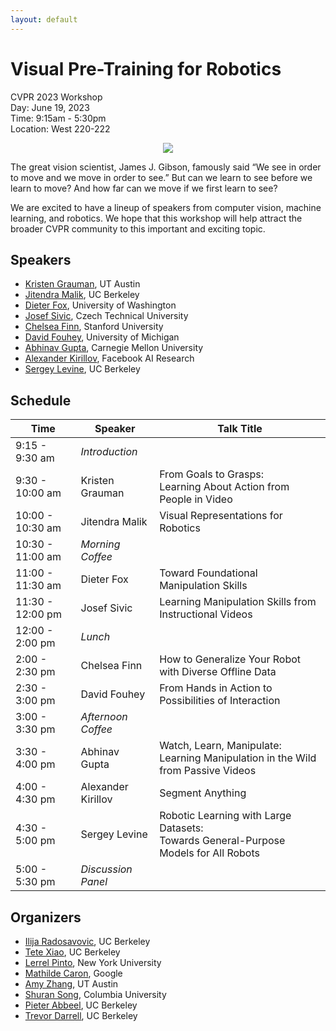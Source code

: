 ```yaml
---
layout: default
---
```


# Visual Pre-Training for Robotics

CVPR 2023 Workshop  
Day: June 19, 2023  
Time: 9:15am - 5:30pm  
Location: West 220-222  

<div align="center">
  <img src="assets/room.jpg"/>
  <br>
</div>

The great vision scientist, James J. Gibson, famously said “We see in order to move and we move in order to see.” But can we learn to see before we learn to move? And how far can we move if we first learn to see?

We are excited to have a lineup of speakers from computer vision, machine learning, and robotics. We hope that this workshop will help attract the broader CVPR community to this important and exciting topic.

## Speakers

* [Kristen Grauman](https://www.cs.utexas.edu/users/grauman/), UT Austin
* [Jitendra Malik](https://people.eecs.berkeley.edu/~malik/), UC Berkeley
* [Dieter Fox](https://homes.cs.washington.edu/~fox/), University of Washington
* [Josef Sivic](http://people.ciirc.cvut.cz/~sivic/), Czech Technical University
* [Chelsea Finn](https://ai.stanford.edu/~cbfinn/), Stanford University
* [David Fouhey](https://web.eecs.umich.edu/~fouhey/), University of Michigan
* [Abhinav Gupta](http://www.cs.cmu.edu/~abhinavg/), Carnegie Mellon University
* [Alexander Kirillov](https://alexander-kirillov.github.io/), Facebook AI Research
* [Sergey Levine](https://people.eecs.berkeley.edu/~svlevine/), UC Berkeley

## Schedule

| Time | Speaker  | Talk Title |
|-|-|-|
| 9:15 - 9:30 am | *Introduction* | |
| 9:30 - 10:00 am | Kristen Grauman | From Goals to Grasps: <br>Learning About Action from People in Video |
| 10:00 - 10:30 am | Jitendra Malik | Visual Representations for Robotics |
| 10:30 - 11:00 am | *Morning Coffee* | |
| 11:00 - 11:30 am | Dieter Fox | Toward Foundational Manipulation Skills |
| 11:30 - 12:00 pm | Josef Sivic | Learning Manipulation Skills from Instructional Videos |
| 12:00 - 2:00 pm | *Lunch* | |
| 2:00 - 2:30 pm | Chelsea Finn | How to Generalize Your Robot with Diverse Offline Data |
| 2:30 - 3:00 pm | David Fouhey | From Hands in Action to Possibilities of Interaction |
| 3:00 - 3:30 pm | *Afternoon Coffee* | |
| 3:30 - 4:00 pm | Abhinav Gupta | Watch, Learn, Manipulate: <br>Learning Manipulation in the Wild from Passive Videos |
| 4:00 - 4:30 pm | Alexander Kirillov | Segment Anything |
| 4:30 - 5:00 pm | Sergey Levine | Robotic Learning with Large Datasets: <br>Towards General-Purpose Models for All Robots |
| 5:00 - 5:30 pm | *Discussion Panel* | |

## Organizers

* [Ilija Radosavovic](https://people.eecs.berkeley.edu/~ilija/), UC Berkeley
* [Tete Xiao](https://tetexiao.com/), UC Berkeley
* [Lerrel Pinto](https://www.lerrelpinto.com/), New York University
* [Mathilde Caron](https://twitter.com/mcaron31), Google
* [Amy Zhang](https://amyzhang.github.io/), UT Austin
* [Shuran Song](https://www.cs.columbia.edu/~shurans/), Columbia University
* [Pieter Abbeel](https://people.eecs.berkeley.edu/~pabbeel/), UC Berkeley
* [Trevor Darrell](https://people.eecs.berkeley.edu/~trevor/), UC Berkeley

